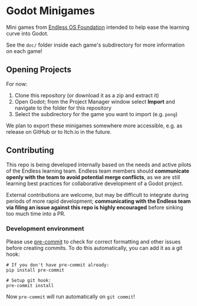 # Godot Minigames

Mini games from [Endless OS Foundation](https://endlessos.org) intended to help ease the learning curve into Godot.

See the `doc/` folder inside each game's subdirectory for more information on each game!

## Opening Projects

For now:

1. Clone this repository (or download it as a zip and extract it)
2. Open Godot; from the Project Manager window select **Import** and navigate to the folder for this repository
3. Select the subdirectory for the game you want to import (e.g. `pong`)

We plan to export these minigames somewhere more accessible, e.g. as release on GitHub or to Itch.io in the future.

## Contributing

This repo is being developed internally based on the needs and active pilots of the Endless learning team. Endless team members should **communicate openly with the team to avoid potential merge conflicts**, as we are still learning best practices for collaborative development of a Godot project.

External contributions are welcome, but may be difficult to integrate during periods of more rapid development; **communicating with the Endless team via filing an issue against this repo is highly encouraged** before sinking too much time into a PR.

### Development environment

Please use [pre-commit](https://pre-commit.com) to check for correct formatting
and other issues before creating commits. To do this automatically, you can add
it as a git hook:

```
# If you don't have pre-commit already:
pip install pre-commit

# Setup git hook:
pre-commit install
```

Now `pre-commit` will run automatically on `git commit`!
